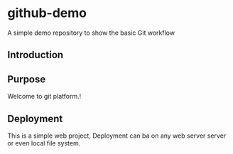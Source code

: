 # github-demo
A simple demo repository to show the basic Git workflow

## Introduction

## Purpose
Welcome to git platform.!

## Deployment

This is a simple web project, Deployment can ba on any web server server or even local file system.
